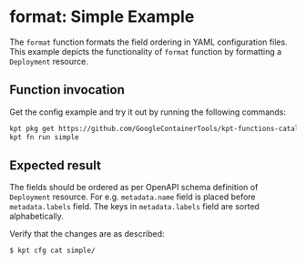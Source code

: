 # format: Simple Example

The `format` function formats the field ordering in YAML configuration files. This example depicts the functionality of
`format` function by formatting a `Deployment` resource.

## Function invocation

Get the config example and try it out by running the following commands:

<!-- @getAndRunPkg @test -->
```sh
kpt pkg get https://github.com/GoogleContainerTools/kpt-functions-catalog.git/examples/format/simple .
kpt fn run simple
```

## Expected result

The fields should be ordered as per OpenAPI schema definition of `Deployment` resource. For e.g. `metadata.name` field
is placed before `metadata.labels` field. The keys in `metadata.labels` field are sorted alphabetically.

Verify that the changes are as described:

<!-- @getAndRunPkg @test -->
```sh
$ kpt cfg cat simple/
```
